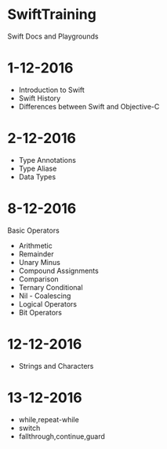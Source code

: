 # SwiftTraining
Swift Docs and Playgrounds


# 1-12-2016
- Introduction to Swift
- Swift History
- Differences between Swift and Objective-C

# 2-12-2016
- Type Annotations
- Type Aliase
- Data Types

# 8-12-2016
Basic Operators
- Arithmetic
- Remainder 
- Unary Minus
- Compound Assignments
- Comparison
- Ternary Conditional
- Nil - Coalescing
- Logical Operators
- Bit Operators

# 12-12-2016 
- Strings and Characters

# 13-12-2016
- while,repeat-while
- switch
- fallthrough,continue,guard
